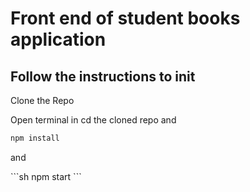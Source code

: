 <h1>Front end of student books application</h1>
<h2>Follow the instructions to init</h2>
<p>Clone the Repo</p>
<p>Open terminal in cd the cloned repo and</p>

```sh
npm install
```
<p>and</p>
```sh
npm start
```